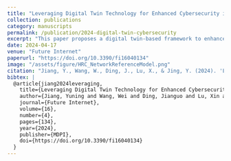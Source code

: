 ```yaml
---
title: "Leveraging Digital Twin Technology for Enhanced Cybersecurity in Cyber–Physical Production Systems"
collection: publications
category: manuscripts
permalink: /publication/2024-digital-twin-cybersecurity
excerpt: "This paper proposes a digital twin-based framework to enhance cybersecurity in cyber–physical production systems, enabling asset visibility, vulnerability prioritization, and virtual patching through simulation-driven assessments."
date: 2024-04-17
venue: "Future Internet"
paperurl: "https://doi.org/10.3390/fi16040134"
image: "/assets/figure/HRC_NetworkReferenceModel.png"
citation: "Jiang, Y., Wang, W., Ding, J., Lu, X., & Jing, Y. (2024). 'Leveraging Digital Twin Technology for Enhanced Cybersecurity in Cyber–Physical Production Systems.' *Future Internet*, 16(4), 134."
bibtex: |
  @article{jiang2024leveraging,
    title={Leveraging Digital Twin Technology for Enhanced Cybersecurity in Cyber--Physical Production Systems},
    author={Jiang, Yuning and Wang, Wei and Ding, Jianguo and Lu, Xin and Jing, Yanguo},
    journal={Future Internet},
    volume={16},
    number={4},
    pages={134},
    year={2024},
    publisher={MDPI},
    doi={https://doi.org/10.3390/fi16040134}
  }
---
```

